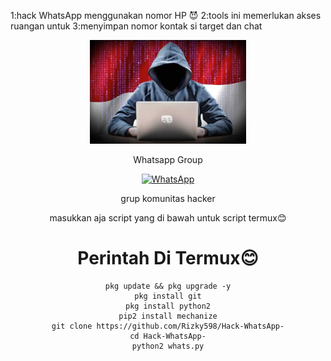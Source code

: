 1:hack WhatsApp menggunakan nomor HP 😈
2:tools ini memerlukan akses ruangan untuk     3:menyimpan nomor kontak si target dan chat

<div align="center">
  <p>
    <img src="IMG-20250422-WA0143.jpg" width="250">
    </p>
  
Whatsapp Group

[![WhatsApp](https://img.shields.io/badge/WhatsApp-25D366?style=for-the-badge&logo=whatsapp&logoColor=white)](https://chat.whatsapp.com/CZcMAG9LrF9KEPyKfGsmQO)

grup komunitas hacker

masukkan aja script yang di bawah untuk script termux😊

# Perintah Di Termux😊
```
pkg update && pkg upgrade -y
pkg install git
pkg install python2
pip2 install mechanize
git clone https://github.com/Rizky598/Hack-WhatsApp-
cd Hack-WhatsApp-
python2 whats.py
```

